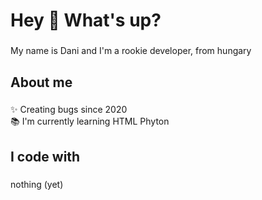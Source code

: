  <h1 align="left">Hey 👋 What's up?</h1>

###

<p align="left">My name is Dani and I'm a rookie developer, from hungary</p>

###

<h2 align="left">About me</h2>

###

<p align="left">✨ Creating bugs since 2020<br>📚 I'm currently learning HTML Phyton</p>

###

<h2 align="left">I code with</h2>

###

<p align="left"> nothing (yet) </p>

###
